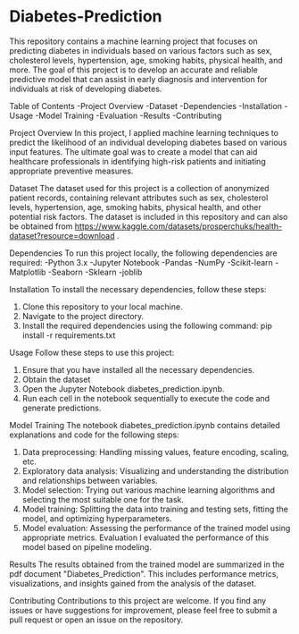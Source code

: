 # Diabetes-Prediction


This repository contains a machine learning project that focuses on predicting diabetes in individuals based on 
various factors such as sex, cholesterol levels, hypertension, age, smoking habits, physical health, and more. The 
goal of this project is to develop an accurate and reliable predictive model that can assist in early diagnosis and 
intervention for individuals at risk of developing diabetes.

Table of Contents
-Project Overview
-Dataset
-Dependencies
-Installation
-Usage
-Model Training
-Evaluation
-Results
-Contributing


Project Overview
In this project, I applied machine learning techniques to predict the likelihood of an individual developing 
diabetes based on various input features. The ultimate goal was to create a model that can aid healthcare professionals 
in identifying high-risk patients and initiating appropriate preventive measures.


Dataset
The dataset used for this project is a collection of anonymized patient records, containing relevant attributes such as 
sex, cholesterol levels, hypertension, age, smoking habits, physical health, and other potential risk factors. The 
dataset is included in this repository and can also be obtained from https://www.kaggle.com/datasets/prosperchuks/health-dataset?resource=download .


Dependencies
To run this project locally, the following dependencies are required:
-Python 3.x
-Jupyter Notebook
-Pandas
-NumPy
-Scikit-learn
-Matplotlib
-Seaborn
-Sklearn
-joblib


Installation
To install the necessary dependencies, follow these steps:
1. Clone this repository to your local machine.
2. Navigate to the project directory.
3. Install the required dependencies using the following command: pip install -r requirements.txt 

Usage
Follow these steps to use this project:
1. Ensure that you have installed all the necessary dependencies.
2. Obtain the dataset 
3. Open the Jupyter Notebook diabetes_prediction.ipynb.
4. Run each cell in the notebook sequentially to execute the code and generate predictions.

Model Training
The notebook diabetes_prediction.ipynb contains detailed explanations and code for the following steps:
1. Data preprocessing: Handling missing values, feature encoding, scaling, etc.
2. Exploratory data analysis: Visualizing and understanding the distribution and relationships between 
variables.
3. Model selection: Trying out various machine learning algorithms and selecting the most suitable one for the
task.
4. Model training: Splitting the data into training and testing sets, fitting the model, and optimizing 
hyperparameters.
5. Model evaluation: Assessing the performance of the trained model using appropriate metrics.
Evaluation
I evaluated the performance of this model based on pipeline modeling. 

Results
The results obtained from the trained model are summarized in the pdf document "Diabetes_Prediction". This 
includes performance metrics, visualizations, and insights gained from the analysis of the dataset.

Contributing
Contributions to this project are welcome. If you find any issues or have suggestions for improvement, please feel 
free to submit a pull request or open an issue on the repository.
